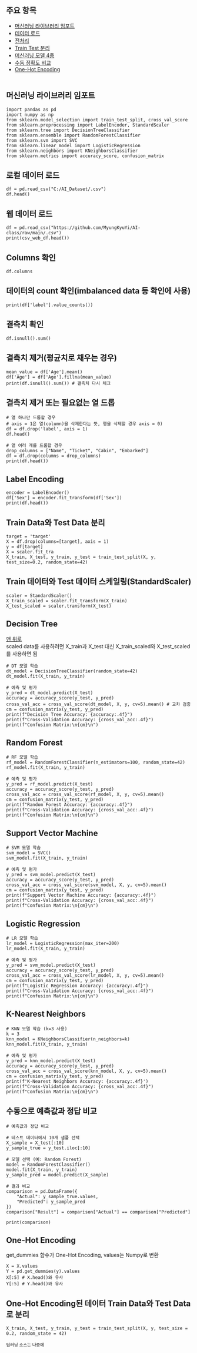 ## 주요 항목
* [머신러닝 라이브러리 임포트](#머신러닝-라이브러리-임포트)
* [데이터 로드](#로컬-데이터-로드)
* [전처리](#결측치-확인)
* [Train Test 분리](#Train-Data와-Test-Data-분리)
* [머신러닝 모델 4종](#Decision-Tree)
* [수동 정확도 비교](#수동으로-예측값과-정답-비교)
* [One-Hot Encoding](#One-Hot-Encoding)
<br><br>
## 머신러닝 라이브러리 임포트
```
import pandas as pd
import numpy as np
from sklearn.model_selection import train_test_split, cross_val_score
from sklearn.preprocessing import LabelEncoder, StandardScaler
from sklearn.tree import DecisionTreeClassifier
from sklearn.ensemble import RandomForestClassifier
from sklearn.svm import SVC
from sklearn.linear_model import LogisticRegression
from sklearn.neighbors import KNeighborsClassifier
from sklearn.metrics import accuracy_score, confusion_matrix
```
## 로컬 데이터 로드
```
df = pd.read_csv("C:/AI_Dataset/.csv")
df.head()
```
## 웹 데이터 로드
```
df = pd.read_csv("https://github.com/MyungKyuYi/AI-class/raw/main/.csv")
print(csv_web_df.head())
```
## Columns 확인
```
df.columns
```
## 데이터의 count 확인(imbalanced data 등 확인에 사용)
```
print(df['label'].value_counts())
```
## 결측치 확인
```
df.isnull().sum()
```
## 결측치 제거(평균치로 채우는 경우)
```
mean_value = df['Age'].mean()
df['Age'] = df['Age'].fillna(mean_value)
print(df.isnull().sum()) # 결측치 다시 체크
```
## 결측치 제거 또는 필요없는 열 드롭
```
# 열 하나만 드롭할 경우
# axis = 1은 열(column)을 삭제한다는 뜻, 행을 삭제할 경우 axis = 0)
df = df.drop('label', axis = 1)
df.head()
```
```
# 열 여러 개를 드롭할 경우
drop_columns = ["Name", "Ticket", "Cabin", "Embarked"]
df = df.drop(columns = drop_columns)
print(df.head())
```
## Label Encoding
```
encoder = LabelEncoder()
df['Sex'] = encoder.fit_transform(df['Sex'])
print(df.head())
```
## Train Data와 Test Data 분리
```
target = 'target'
X = df.drop(columns=[target], axis = 1)
y = df[target]
X = scaler.fit_tra
X_train, X_test, y_train, y_test = train_test_split(X, y, test_size=0.2, random_state=42)
```
## Train 데이터와 Test 데이터 스케일링(StandardScaler)
```
scaler = StandardScaler()
X_train_scaled = scaler.fit_transform(X_train)
X_test_scaled = scaler.transform(X_test)
```
## Decision Tree
[맨 위로](#주요-항목)  
scaled data를 사용하려면 X_train과 X_test 대신 X_train_scaled와 X_test_scaled를 사용하면 됨
```
# DT 모델 학습
dt_model = DecisionTreeClassifier(random_state=42)
dt_model.fit(X_train, y_train)

# 예측 및 평가
y_pred = dt_model.predict(X_test)
accuracy = accuracy_score(y_test, y_pred)
cross_val_acc = cross_val_score(dt_model, X, y, cv=5).mean() # 교차 검증
cm = confusion_matrix(y_test, y_pred)
print(f"Decision Tree Accuracy: {accuracy:.4f}")
print(f"Cross-Validation Accuracy: {cross_val_acc:.4f}")
print(f"Confusion Matrix:\n{cm}\n")
```
## Random Forest
```
# RF 모델 학습
rf_model = RandomForestClassifier(n_estimators=100, random_state=42)
rf_model.fit(X_train, y_train)

# 예측 및 평가
y_pred = rf_model.predict(X_test)
accuracy = accuracy_score(y_test, y_pred)
cross_val_acc = cross_val_score(rf_model, X, y, cv=5).mean()
cm = confusion_matrix(y_test, y_pred)
print(f"Random Forest Accuracy: {accuracy:.4f}")
print(f"Cross-Validation Accuracy: {cross_val_acc:.4f}")
print(f"Confusion Matrix:\n{cm}\n")
```
## Support Vector Machine
```
# SVM 모델 학습
svm_model = SVC()
svm_model.fit(X_train, y_train)

# 예측 및 평가
y_pred = svm_model.predict(X_test)
accuracy = accuracy_score(y_test, y_pred)
cross_val_acc = cross_val_score(svm_model, X, y, cv=5).mean()
cm = confusion_matrix(y_test, y_pred)
print(f"Support Vector Machine Accuracy: {accuracy:.4f}")
print(f"Cross-Validation Accuracy: {cross_val_acc:.4f}")
print(f"Confusion Matrix:\n{cm}\n")
```
## Logistic Regression
```
# LR 모델 학습
lr_model = LogisticRegression(max_iter=200)
lr_model.fit(X_train, y_train)

# 예측 및 평가
y_pred = svm_model.predict(X_test)
accuracy = accuracy_score(y_test, y_pred)
cross_val_acc = cross_val_score(lr_model, X, y, cv=5).mean()
cm = confusion_matrix(y_test, y_pred)
print(f"Logistic Regression Accuracy: {accuracy:.4f}")
print(f"Cross-Validation Accuracy: {cross_val_acc:.4f}")
print(f"Confusion Matrix:\n{cm}\n")
```
## K-Nearest Neighbors
```
# KNN 모델 학습 (k=3 사용)
k = 3
knn_model = KNeighborsClassifier(n_neighbors=k)
knn_model.fit(X_train, y_train)

# 예측 및 평가
y_pred = knn_model.predict(X_test)
accuracy = accuracy_score(y_test, y_pred)
cross_val_acc = cross_val_score(knn_model, X, y, cv=5).mean()
cm = confusion_matrix(y_test, y_pred)
print(f'K-Nearest Neighbors Accuracy: {accuracy:.4f}')
print(f"Cross-Validation Accuracy: {cross_val_acc:.4f}")
print(f"Confusion Matrix:\n{cm}\n")
```
## 수동으로 예측값과 정답 비교
```
# 예측값과 정답 비교

# 테스트 데이터에서 10개 샘플 선택
X_sample = X_test[:10]
y_sample_true = y_test.iloc[:10]

# 모델 선택 (예: Random Forest)
model = RandomForestClassifier()
model.fit(X_train, y_train)
y_sample_pred = model.predict(X_sample)

# 결과 비교
comparison = pd.DataFrame({
    "Actual": y_sample_true.values,
    "Predicted": y_sample_pred
})
comparison["Result"] = comparison["Actual"] == comparison["Predicted"]

print(comparison)
```
## One-Hot Encoding
get_dummies 함수가 One-Hot Encoding, values는 Numpy로 변환
```
X = X.values
Y = pd.get_dummies(y).values
X[:5] # X.head()와 유사
Y[:5] # Y.head()와 유사
```
## One-Hot Encoding된 데이터 Train Data와 Test Data로 분리
```
X_train, X_test, y_train, y_test = train_test_split(X, y, test_size = 0.2, random_state = 42)
```
<sub>딥러닝 소스는 나중에</sub>

